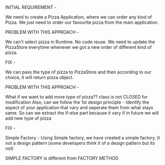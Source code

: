 INITIAL REQUIREMENT - 

We need to create a Pizza Application, where we can order any kind of Pizza. We just need to order our favourite pizza from the main application.


PROBLEM WITH THIS APPROACH - 

We can't select pizza in Runtime.
No code reuse.
We need to update the PizzaStore everytime whenever we got a new order of different kind of pizza.



FIX - 

We can pass the type of pizza to PizzaStore and then according to our choice, it will return pizza object.


PROBLEM WITH THIS APPROACH - 

What if we want to add more type of pizza?? class is not CLOSED for modification
Also, can we follow the 1st design principle - Identify the aspect of your application that vary and seperate them from what stays same.
So can we extract the if-else part because it vary if in future we will add new type of pizza

FIX - 

Simple Factory - Using Simple factory, we have created a simple factory. It not a design pattern (some developers think it of a design pattern but its not)

SIMPLE FACTORY is different from FACTORY METHOD